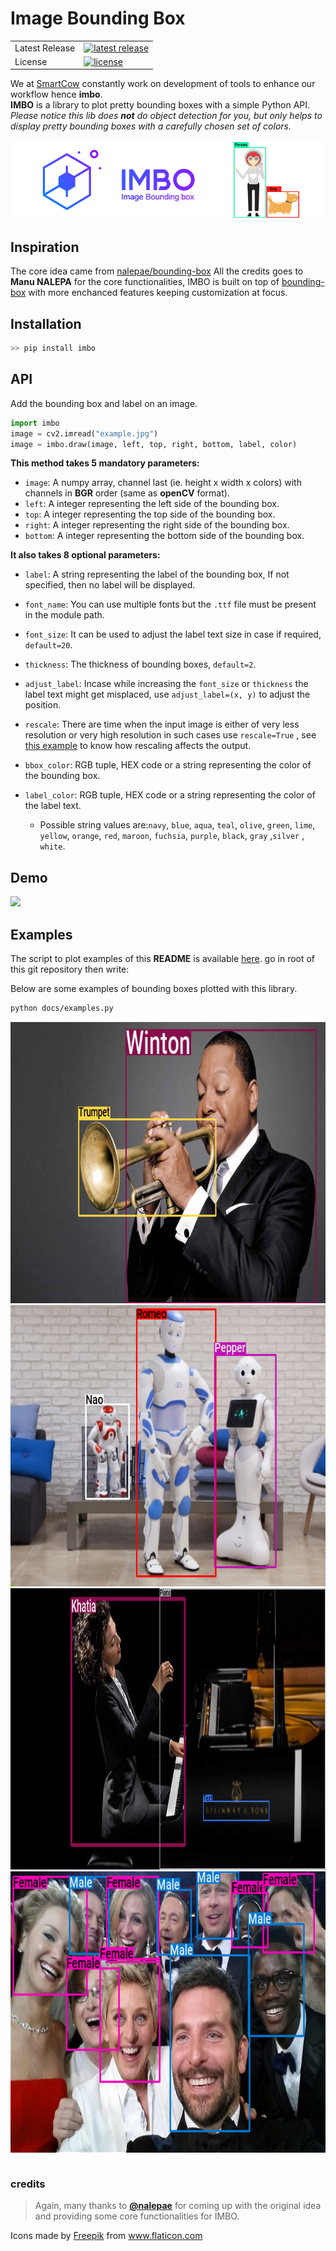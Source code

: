# Image Bounding Box

<table>
<tr>
  <td>Latest Release</td>
  <td>
    <a href="https://pypi.org/project/imbo/">
    <img src="https://img.shields.io/pypi/v/imbo.svg" alt="latest release" />
    </a>
  </td>
</tr>
<tr>
  <td>License</td>
  <td>
    <a href="https://github.com/imneonizer/imbo/blob/master/LICENSE">
    <img src="https://img.shields.io/pypi/l/bounding-box.svg" alt="license" />
    </a>
  </td>
</tr>
</table>

We at [SmartCow](https://www.smartcow.ai) constantly work on development of tools to enhance our workflow hence **imbo**.  
**IMBO** is a library to plot pretty bounding boxes with a simple Python API.  
*Please notice this lib does **not** do object detection for you, but only helps to display pretty bounding boxes with a carefully chosen set of colors.*  

![banner](docs/images/banner.png)

## Inspiration
The core idea came from [nalepae/bounding-box](https://github.com/nalepae/bounding-box) All the credits goes to **Manu NALEPA** for the core functionalities, IMBO is built on top of [bounding-box](https://pypi.org/project/bounding-box/) with more enchanced features keeping customization at focus.

## Installation
````python
>> pip install imbo
````

## API
Add the bounding box and label on an image.
 ```python
import imbo
image = cv2.imread("example.jpg")
image = imbo.draw(image, left, top, right, bottom, label, color)
 ```

**This method takes 5 mandatory parameters:**

- `image`: A numpy array, channel last (ie. height x width x colors) with
  channels in **BGR** order (same as **openCV** format).
- `left`: A integer representing the left side of the bounding box.
- `top`: A integer representing the top side of the bounding box.
- `right`: A integer representing the right side of the bounding box.
- `bottom`: A integer representing the bottom side of the bounding box.

**It also takes 8 optional parameters:**

- `label`: A string representing the label of the bounding box, If not specified, then no label will be displayed.

- ``font_name``: You can use multiple fonts but the ``.ttf`` file must be present in the module path.

- ``font_size``: It can be used to adjust the label text size in case if required, ``default=20``.

- ``thickness``: The thickness of bounding boxes, ``default=2``.

- ``adjust_label``: Incase while increasing the ``font_size`` or ``thickness`` the label text might get misplaced, use ``adjust_label=(x, y)`` to adjust the position.

- ``rescale``: There are time when the input image is either of very less resolution or very high resolution in such cases use ``rescale=True`` , see [this example](https://github.com/imneonizer/imbo/blob/master/docs/Rescaling%20example/Readme.md) to know how rescaling affects the output.

- `bbox_color`: RGB tuple, HEX code or a string representing the color of the bounding box.

- `label_color`: RGB tuple, HEX code or a string representing the color of the label text.

  - Possible string values are:`navy`, `blue`, `aqua`, `teal`, `olive`, `green`,
    `lime`, `yellow`, `orange`, `red`, `maroon`, `fuchsia`, `purple`,
    `black`, `gray` ,`silver` , `white`.

## Demo
![](docs/images/nitin-demo.gif)

## Examples
The script to plot examples of this **README** is available [here](docs/examples.py). go in root  of this git repository then write:

Below are some examples of bounding boxes plotted with this library.

 ```bash
python docs/examples.py
 ```

<table>
  <img src="docs/images/winton_imbo.png", width="800px", height="450px">
  <img src="docs/images/nao-romeo-pepper_imbo.png", width="800px", height="450px">
  <img src="docs/images/khatia_imbo.png", width="800px", height="450px">
  <img src="docs/images/selfie_imbo.png", width="800px", height="450px">
</table>

### credits
> Again, many thanks to [**@nalepae**](https://github.com/nalepae/bounding-box) for coming up with the original idea and providing some core functionalities for IMBO.

<div>Icons made by <a href="https://www.flaticon.com/authors/freepik" title="Freepik">Freepik</a> from <a href="https://www.flaticon.com/" title="Flaticon">www.flaticon.com</a></div>
